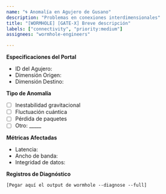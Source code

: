 ```yaml
---
name: "🌀 Anomalía en Agujero de Gusano"
description: "Problemas en conexiones interdimensionales"
title: "[WORMHOLE] [GATE-X] Breve descripción"  
labels: ["connectivity", "priority:medium"]
assignees: "wormhole-engineers"

---
```


**Especificaciones del Portal**
- ID del Agujero: 
- Dimensión Origen: 
- Dimensión Destino: 

**Tipo de Anomalía**
- [ ] Inestabilidad gravitacional
- [ ] Fluctuación cuántica
- [ ] Pérdida de paquetes
- [ ] Otro: _____

**Métricas Afectadas**
- Latencia: 
- Ancho de banda: 
- Integridad de datos: 

**Registros de Diagnóstico**
```quantum
[Pegar aquí el output de wormhole --diagnose --full]
